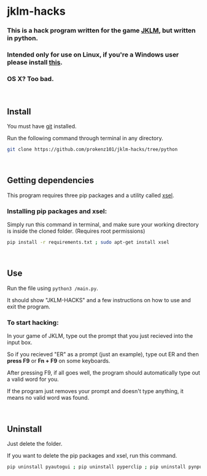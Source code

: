 # jklm-hacks

### This is a hack program written for the game [JKLM](https://jklm.fun), but written in python.

### Intended only for use on Linux, if you're a Windows user please install [this](https://github.com/prokenz101/jklm-hacks).

### OS X? Too bad.

<br />

## Install

You must have [git](https://git-scm.com/) installed.

Run the following command through terminal in any directory.
```bash
git clone https://github.com/prokenz101/jklm-hacks/tree/python
```

<br />

## Getting dependencies

This program requires three pip packages and a utility called [xsel](https://github.com/kfish/xsel).

### Installing pip packages and xsel:
Simply run this command in terminal, and make sure your working directory is inside the cloned folder.
(Requires root permissions)
```bash
pip install -r requirements.txt ; sudo apt-get install xsel
```

<br />

## Use 

Run the file using `python3 /main.py`.

It should show "JKLM-HACKS" and a few instructions on how to use and exit the program.

### To start hacking:
In your game of JKLM, type out the prompt that you just recieved into the input box.

So if you recieved "ER" as a prompt (just an example), type out ER and then **press F9** or **Fn + F9** on some keyboards.

After pressing F9, if all goes well, the program should automatically type out a valid word for you.

If the program just removes your prompt and doesn't type anything, it means no valid word was found.

<br />

## Uninstall

Just delete the folder.

If you want to delete the pip packages and xsel, run this command.

```bash
pip uninstall pyautogui ; pip uninstall pyperclip ; pip uninstall pynput ; sudo apt-get remove xsel
```
